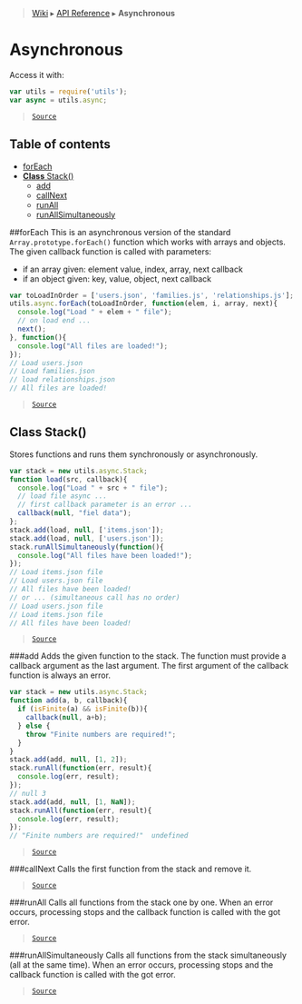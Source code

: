 > [Wiki](Home) ▸ [API Reference](API-Reference) ▸ **Asynchronous**

# Asynchronous

Access it with:
```javascript
var utils = require('utils');
var async = utils.async;
```

> [`Source`](/Neft-io/neft/tree/master/src/utils/async.litcoffee#asynchronous)

## Table of contents
  * [forEach](#foreach)
  * [**Class** Stack()](#class-stack)
    * [add](#add)
    * [callNext](#callnext)
    * [runAll](#runall)
    * [runAllSimultaneously](#runallsimultaneously)

##forEach
This is an asynchronous version of the standard `Array.prototype.forEach()` function
which works with arrays and objects.
The given callback function is called with parameters:
 - if an array given: element value, index, array, next callback
 - if an object given: key, value, object, next callback
```javascript
var toLoadInOrder = ['users.json', 'families.js', 'relationships.js'];
utils.async.forEach(toLoadInOrder, function(elem, i, array, next){
  console.log("Load " + elem + " file");
  // on load end ...
  next();
}, function(){
  console.log("All files are loaded!");
});
// Load users.json
// Load families.json
// load relationships.json
// All files are loaded!
```

> [`Source`](/Neft-io/neft/tree/master/src/utils/async.litcoffee#foreachnotprimitive-array-function-callback-function-onend-any-context)

## **Class** Stack()

Stores functions and runs them synchronously or asynchronously.
```javascript
var stack = new utils.async.Stack;
function load(src, callback){
  console.log("Load " + src + " file");
  // load file async ...
  // first callback parameter is an error ...
  callback(null, "fiel data");
};
stack.add(load, null, ['items.json']);
stack.add(load, null, ['users.json']);
stack.runAllSimultaneously(function(){
  console.log("All files have been loaded!");
});
// Load items.json file
// Load users.json file
// All files have been loaded!
// or ... (simultaneous call has no order)
// Load users.json file
// Load items.json file
// All files have been loaded!
```

> [`Source`](/Neft-io/neft/tree/master/src/utils/async.litcoffee#class-stack)

###add
Adds the given function to the stack.
The function must provide a callback argument as the last argument.
The first argument of the callback function is always an error.
```javascript
var stack = new utils.async.Stack;
function add(a, b, callback){
  if (isFinite(a) && isFinite(b)){
    callback(null, a+b);
  } else {
    throw "Finite numbers are required!";
  }
}
stack.add(add, null, [1, 2]);
stack.runAll(function(err, result){
  console.log(err, result);
});
// null 3
stack.add(add, null, [1, NaN]);
stack.runAll(function(err, result){
  console.log(err, result);
});
// "Finite numbers are required!"  undefined
```

> [`Source`](/Neft-io/neft/tree/master/src/utils/async.litcoffee#stackaddfunction-function-any-context-notprimitive-arguments)

###callNext
Calls the first function from the stack and remove it.

> [`Source`](/Neft-io/neft/tree/master/src/utils/async.litcoffee#stackcallnextarray-arguments-function-callback)

###runAll
Calls all functions from the stack one by one.
When an error occurs, processing stops and the callback function is called with the got error.

> [`Source`](/Neft-io/neft/tree/master/src/utils/async.litcoffee#stackrunallfunction-callback-any-callbackcontext)

###runAllSimultaneously
Calls all functions from the stack simultaneously (all at the same time).
When an error occurs, processing stops and the callback function is called with the got error.

> [`Source`](/Neft-io/neft/tree/master/src/utils/async.litcoffee#stackrunallsimultaneouslyfunction-callback-any-callbackcontext)


